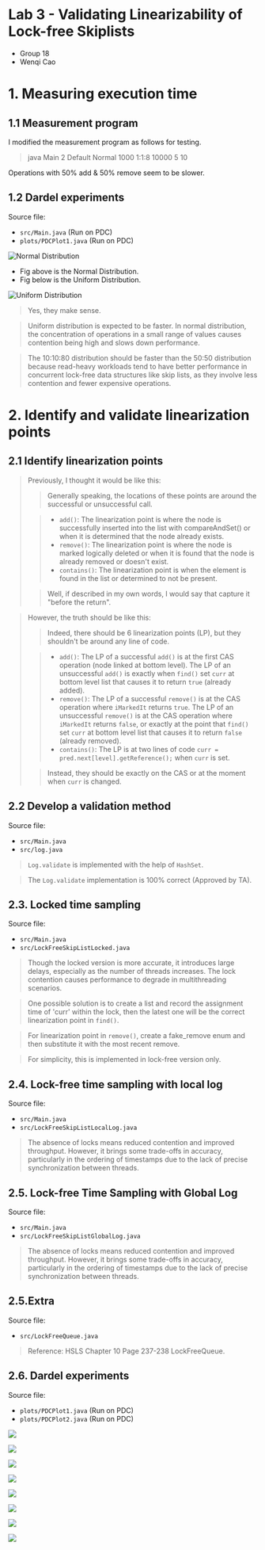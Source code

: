 # Lab 3 - Validating Linearizability of Lock-free Skiplists

- Group 18
- Wenqi Cao

# 1. Measuring execution time
## 1.1 Measurement program

I modified the measurement program as follows for testing.

> java Main 2 Default Normal 1000 1:1:8 10000 5 10

Operations with 50% add & 50% remove seem to be slower.

## 1.2 Dardel experiments

Source file:
- `src/Main.java` (Run on PDC)
- `plots/PDCPlot1.java` (Run on PDC)

![Normal Distribution](plots/plot1_normal.png)

- Fig above is the Normal Distribution.
- Fig below is the Uniform Distribution.

![Uniform Distribution](plots/plot1_uniform.png)

> Yes, they make sense.

> Uniform distribution is expected to be faster. 
> In normal distribution, the concentration of operations in a small range of values 
> causes contention being high and slows down performance.

> The 10:10:80 distribution should be faster than the 50:50 distribution 
> because read-heavy workloads tend to have better performance in concurrent lock-free data structures 
> like skip lists, as they involve less contention and fewer expensive operations.

# 2. Identify and validate linearization points

## 2.1 Identify linearization points

> Previously, I thought it would be like this:
> > Generally speaking, the locations of these points are around the successful or unsuccessful call.
>
> > - `add()`: The linearization point is where the node is successfully inserted into the list
> > with compareAndSet() or when it is determined that the node already exists.
> > - `remove()`: The linearization point is where the node is marked logically deleted or
> > when it is found that the node is already removed or doesn't exist.
> > - `contains()`: The linearization point is when the element is found in the list or determined to not be present.
>
> > Well, if described in my own words, I would say that capture it "before the return".

> However, the truth should be like this:
> > Indeed, there should be 6 linearization points (LP), but they shouldn't be around any line of code.
> 
> > - `add()`: The LP of a successful `add()` is at the first CAS operation (node linked at bottom level).
> > The LP of an unsuccessful `add()` is exactly when `find()` set `curr` at bottom level list that causes it to return `true` (already added).
> > - `remove()`: The LP of a successful `remove()` is at the CAS operation where `iMarkedIt` returns `true`.
> > The LP of an unsuccessful `remove()` is at the CAS operation where `iMarkedIt` returns `false`, 
> > or exactly at the point that `find()` set `curr` at bottom level list that causes it to return `false` (already removed).
> > - `contains()`: The LP is at two lines of code `curr = pred.next[level].getReference();` when `curr` is set.
> 
> > Instead, they should be exactly on the CAS or at the moment when `curr` is changed.

## 2.2 Develop a validation method

Source file:
- `src/Main.java`
- `src/log.java`

> `Log.validate` is implemented with the help of `HashSet`.

> The `Log.validate` implementation is 100% correct (Approved by TA).

## 2.3. Locked time sampling

Source file:
- `src/Main.java`
- `src/LockFreeSkipListLocked.java`

> Though the locked version is more accurate, it introduces large delays, 
> especially as the number of threads increases. 
> The lock contention causes performance to degrade in multithreading scenarios.

> One possible solution is to create a list and record the assignment time of 'curr' within the lock, 
> then the latest one will be the correct linearization point in `find()`.

> For linearization point in `remove()`, create a fake_remove enum and then substitute it with the most recent remove.

> For simplicity, this is implemented in lock-free version only.

## 2.4. Lock-free time sampling with local log

Source file:
- `src/Main.java`
- `src/LockFreeSkipListLocalLog.java`

> The absence of locks means reduced contention and improved throughput.
> However, it brings some trade-offs in accuracy, particularly in the ordering of timestamps
> due to the lack of precise synchronization between threads.

## 2.5. Lock-free Time Sampling with Global Log

Source file:
- `src/Main.java`
- `src/LockFreeSkipListGlobalLog.java`

> The absence of locks means reduced contention and improved throughput. 
> However, it brings some trade-offs in accuracy, particularly in the ordering of timestamps 
> due to the lack of precise synchronization between threads.

## 2.5.Extra

Source file:
- `src/LockFreeQueue.java`

> Reference: HSLS Chapter 10 Page 237-238 LockFreeQueue.

## 2.6. Dardel experiments

Source file:
- `plots/PDCPlot1.java` (Run on PDC)
- `plots/PDCPlot2.java` (Run on PDC)

![](plots/plot1_LocalLog_Uniform.png)

![](plots/plot2_LocalLog_Uniform.png)

![](plots/plot1_LocalLog_Normal.png)

![](plots/plot2_LocalLog_Normal.png)

![](plots/plot1_GlobalLog_Uniform.png)

![](plots/plot2_GlobalLog_Uniform.png)

![](plots/plot1_GlobalLog_Normal.png)

![](plots/plot2_GlobalLog_Normal.png)
